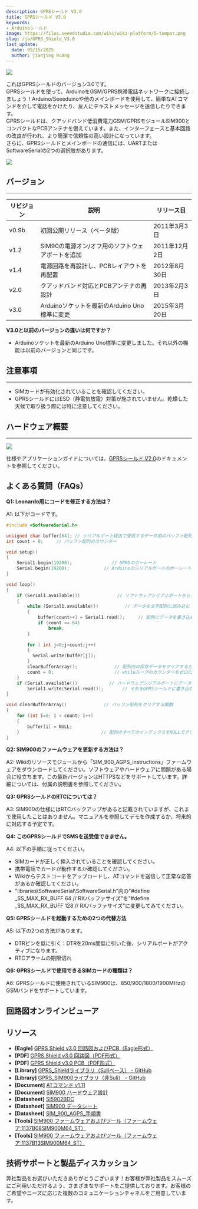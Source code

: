 ```yaml
---
description: GPRSシールド V3.0
title: GPRSシールド V3.0
keywords:
- Arduinoシールド
image: https://files.seeedstudio.com/wiki/wiki-platform/S-tempor.png
slug: /ja/GPRS_Shield_V3.0
last_update:
  date: 05/15/2025
  author: jianjing Huang
---
```



<!-- ---
name: GPRSシールド V3.0
category: シールド
bzurl: https://www.seeedstudio.com/GPRS-Shield-V3.0-p-2333.html
oldwikiname: GPRSシールド V3.0
prodimagename:
surveyurl: https://www.research.net/r/GPRS_Shield_V3
sku: 113030009
--- -->

![](https://files.seeedstudio.com/wiki/GPRS_Shield_V3.0/img/GPRS_Shield_V3.0_p1.jpg)

これはGPRSシールドのバージョン3.0です。  
GPRSシールドを使って、ArduinoをGSM/GPRS携帯電話ネットワークに接続しましょう！Arduino/Seeeduinoや他のメインボードを使用して、簡単なATコマンドを介して電話をかけたり、友人にテキストメッセージを送信したりできます。  
GPRSシールドは、クアッドバンド低消費電力GSM/GPRSモジュールSIM900とコンパクトなPCBアンテナを備えています。また、インターフェースと基本回路の改良が行われ、より簡潔で信頼性の高い設計になっています。  
さらに、GPRSシールドとメインボードの通信には、UARTまたはSoftwareSerialの2つの選択肢があります。

[![](https://files.seeedstudio.com/wiki/Seeed-WiKi/docs/images/300px-Get_One_Now_Banner-ragular.png)](https://www.seeedstudio.com/GPRS-Shield-V3.0-p-2333.html)

## バージョン

---
| リビジョン | 説明                                                         | リリース日      |
|------------|-------------------------------------------------------------|----------------|
| v0.9b      | 初回公開リリース（ベータ版）                                | 2011年3月3日   |
| v1.2       | SIM90の電源オン/オフ用のソフトウェアポートを追加            | 2011年12月2日  |
| v1.4       | 電源回路を再設計し、PCBレイアウトを再配置                   | 2012年8月30日  |
| v2.0       | クアッドバンド対応とPCBアンテナの再設計                     | 2013年2月3日   |
| v3.0       | Arduinoソケットを最新のArduino Uno標準に変更               | 2015年3月20日  |

**V3.0と以前のバージョンの違いは何ですか？**

- Arduinoソケットを最新のArduino Uno標準に変更しました。それ以外の機能は以前のバージョンと同じです。

## 注意事項

---
- SIMカードが有効化されていることを確認してください。
- GPRSシールドにはESD（静電気放電）対策が施されていません。乾燥した天候で取り扱う際には特に注意してください。

## ハードウェア概要

---
![](https://files.seeedstudio.com/wiki/GPRS_Shield_V3.0/img/Gprs_shield_v3_layout1.png)

仕様やアプリケーションガイドについては、[GPRSシールド V2.0](https://wiki.seeedstudio.com/ja/GPRS_Shield_V2.0/)のドキュメントを参照してください。

## よくある質問（FAQs）

**Q1: Leonardo用にコードを修正する方法は？**

A1: 以下がコードです。

```cpp
#include <SoftwareSerial.h>

unsigned char buffer[64]; // シリアルポート経由で受信するデータ用のバッファ配列
int count = 0;     // バッファ配列のカウンター

void setup()
{
    Serial1.begin(19200);               // GPRSのボーレート
    Serial.begin(19200);             // Arduinoのシリアルポートのボーレート
}

void loop()
{
    if (Serial1.available())              // ソフトウェアシリアルポートからデータが来ている場合 ==> GPRSシールドからデータが来ている
    {
        while (Serial1.available())          // データを文字配列に読み込む
        {
            buffer[count++] = Serial1.read();     // 配列にデータを書き込む
            if (count == 64)
                break;
        }
    
        for ( int j=0;j<count;j++)
        {
          Serial.write(buffer[j]);
        }
        clearBufferArray();              // 配列内の保存データをクリアするためにclearBufferArray関数を呼び出す
        count = 0;                       // whileループのカウンターをゼロに設定
    }
    if (Serial.available())            // ハードウェアシリアルポートにデータがある場合 ==> PCまたはノートブックからデータが来ている
        Serial1.write(Serial.read());       // それをGPRSシールドに書き込む
}

void clearBufferArray()              // バッファ配列をクリアする関数
{
    for (int i=0; i < count; i++)
    {
        buffer[i] = NULL;
    }                               // 配列のすべてのインデックスをNULLでクリア
}
```

**Q2: SIM900のファームウェアを更新する方法は？**

A2: Wikiのリソースモジュールから「SIM_900_AGPS_instructions」ファームウェアをダウンロードしてください。ソフトウェアやハードウェアに問題がある場合に役立ちます。この最新バージョンはHTTPSなどをサポートしています。詳細については、付属の説明書を参照してください。

**Q3: GPRSシールドのRTCについては？**

A3: SIM900の仕様にはRTCバックアップがあると記載されていますが、これまで使用したことはありません。マニュアルを参照してデモを作成するか、将来的に対応する予定です。

**Q4: このGPRSシールドでSMSを送受信できません。**

A4: 以下の手順に従ってください。

- SIMカードが正しく挿入されていることを確認してください。
- 携帯電話でカードが動作するか確認してください。
- Wikiからテストコードをアップロードし、ATコマンドを送信して正常な応答があるか確認してください。
- "libraries\SoftwareSerial\SoftwareSerial.h"内の"#define _SS_MAX_RX_BUFF 64 // RXバッファサイズ"を"#define _SS_MAX_RX_BUFF 128 // RXバッファサイズ"に変更してみてください。

**Q5: GPRSシールドを起動するための2つの代替方法**

A5: 以下の2つの方法があります。

- DTRピンを低に引く：DTRを20ms間低に引いた後、シリアルポートがアクティブになります。
- RTCアラームの期限切れ

**Q6: GPRSシールドで使用できるSIMカードの種類は？**

A6: GPRSシールドに使用されているSIM900は、850/900/1800/1900MHzのGSMバンドをサポートしています。

## 回路図オンラインビューア

<div className="altium-ecad-viewer" data-project-src="https://files.seeedstudio.com/wiki/GPRS_Shield_V3.0/res/GPRS_Shield_V3.0_sch_pcb.zip" style={{borderRadius: '0px 0px 4px 4px', height: 500, borderStyle: 'solid', borderWidth: 1, borderColor: 'rgb(241, 241, 241)', overflow: 'hidden', maxWidth: 1280, maxHeight: 700, boxSizing: 'border-box'}}>
</div>

## リソース

- **[Eagle]** [GPRS Shield v3.0 回路図およびPCB（Eagle形式）](https://files.seeedstudio.com/wiki/GPRS_Shield_V3.0/res/GPRS_Shield_V3.0_sch_pcb.zip)
- **[PDF]** [GPRS Shield v3.0 回路図（PDF形式）](https://files.seeedstudio.com/wiki/GPRS_Shield_V3.0/res/GPRS_Shield_v3.0%20sch.pdf)
- **[PDF]** [GPRS Shield v3.0 PCB（PDF形式）](https://files.seeedstudio.com/wiki/GPRS_Shield_V3.0/res/GPRS%20Shield%20v3.0%20PCB.pdf)
- **[Library]** [GPRS_Shieldライブラリ（Suliベース） - GitHub](https://github.com/Seeed-Studio/GPRS_Shield_Suli)
- **[Library]** [GPRS_SIM900ライブラリ（非Suli） - GitHub](https://github.com/Seeed-Studio/GPRS_SIM900)
- **[Document]** [ATコマンド v1.11](https://files.seeedstudio.com/wiki/GPRS_Shield_V3.0/res/AT_Commands_v1.11.pdf)
- **[Document]** [SIM900 ハードウェア設計](https://files.seeedstudio.com/wiki/GPRS_Shield_V3.0/res/SIM900_HD_V1.05.pdf)
- **[Datasheet]** [Si5902BDC](http://www.vishay.com/docs/70415/si5902bd.pdf)
- **[Datasheet]** [SIM900 データシート](https://files.seeedstudio.com/wiki/GPRS_Shield_V3.0/res/SIM900datasheeet.zip)
- **[Datasheet]** [SIM_900_AGPS_手順書](https://files.seeedstudio.com/wiki/GPRS_Shield_V3.0/res/SIM_900_AGPS_instructions.zip)
- **[Tools]** [SIM900 ファームウェアおよびツール（ファームウェア:1137B08SIM900M64_ST）](https://files.seeedstudio.com/wiki/GPRS_Shield_V3.0/res/1137B08SIM900M64_ST.zip)
- **[Tools]** [SIM900 ファームウェアおよびツール（ファームウェア:1137B13SIM900M64_ST）](https://files.seeedstudio.com/wiki/GPRS_Shield_V3.0/res/1137B13SIM900M64_ST.zip)

## 技術サポートと製品ディスカッション

弊社製品をお選びいただきありがとうございます！お客様が弊社製品をスムーズにご利用いただけるよう、さまざまなサポートをご提供しております。お客様のご希望やニーズに応じた複数のコミュニケーションチャネルをご用意しています。

<div class="button_tech_support_container">
<a href="https://forum.seeedstudio.com/" class="button_forum"></a> 
<a href="https://www.seeedstudio.com/contacts" class="button_email"></a>
</div>

<div class="button_tech_support_container">
<a href="https://discord.gg/eWkprNDMU7" class="button_discord"></a> 
<a href="https://github.com/Seeed-Studio/wiki-documents/discussions/69" class="button_discussion"></a>
</div>